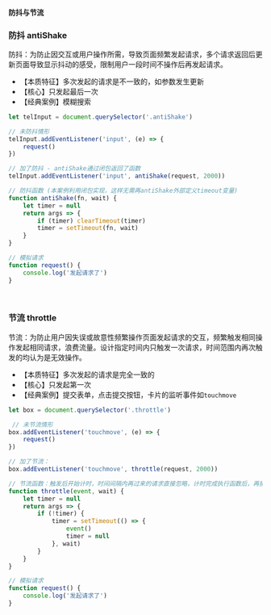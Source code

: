 #### 防抖与节流

### 防抖 antiShake

防抖：为防止因交互或用户操作所需，导致页面频繁发起请求，多个请求返回后更新页面导致显示抖动的感受，限制用户一段时间不操作后再发起请求。
- 【本质特征】多次发起的请求是不一致的，如参数发生更新
- 【核心】只发起最后一次
- 【经典案例】模糊搜索

```javascript
let telInput = document.querySelector('.antiShake')

// 未防抖情形
telInput.addEventListener('input', (e) => {
    request()
})

// 加了防抖 - antiShake通过闭包返回了函数
telInput.addEventListener('input', antiShake(request, 2000))

// 防抖函数 (本案例利用闭包实现，这样无需再antiShake外部定义timeout变量)
function antiShake(fn, wait) {
    let timer = null
    return args => {
        if (timer) clearTimeout(timer)
        timer = setTimeout(fn, wait)
    }
}

// 模拟请求
function request() {
    console.log('发起请求了')
}
```

<br>

### 节流 throttle

节流：为防止用户因失误或故意性频繁操作页面发起请求的交互，频繁触发相同操作发起相同请求，浪费流量。设计指定时间内只触发一次请求，时间范围内再次触发的均认为是无效操作。

- 【本质特征】多次发起的请求是完全一致的
- 【核心】只发起第一次
- 【经典案例】提交表单，点击提交按钮，卡片的监听事件如`touchmove`

```javascript
let box = document.querySelector('.throttle')

 // 未节流情形
box.addEventListener('touchmove', (e) => {
    request()
})

// 加了节流：
box.addEventListener('touchmove', throttle(request, 2000))

// 节流函数：触发后开始计时，时间间隔内再过来的请求直接忽略，计时完成执行函数后，再接收下一个请求
function throttle(event, wait) {
    let timer = null
    return args => {
        if (!timer) {
            timer = setTimeout(() => {
                event()
                timer = null
            }, wait)
        }
    }
}

// 模拟请求
function request() {
    console.log('发起请求了')
}
```


